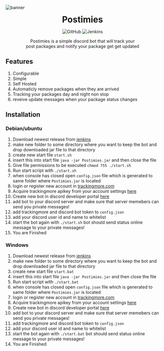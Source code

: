 ![banner](https://cdn.nat.gs/img/Postimies_banner.png)

<div align="center">
<h1 style="margin: 0px;font-weight: 700;font-family:-apple-system,BlinkMacSystemFont,Segoe UI,Helvetica,Arial,sans-serif,Apple Color Emoji,Segoe UI Emoji">Postimies</h1>

![GitHub](https://img.shields.io/github/license/NATroutter/PostiMies?style=for-the-badge)
![Jenkins](https://img.shields.io/jenkins/build?jobUrl=https%3A%2F%2Fhub.nat.gs%2Fjenkins%2Fjob%2FPostimies%2F&style=for-the-badge)

Postimies is a simple discord bot that will track your  
post packages and notify your package get get updated

</div>

## Features

1. Configurable
2. Simple
3. Self Hosted
4. Automaticly remove packages when they are arrived
5. Tracking your packages day and night non stop
6. reveive update messages when your package status changes

## Installation
### Debian/ubuntu

1. Download newest release from [jenkins](https://hub.nat.gs/jenkins/job/Postimies/)
2. make new folder to some directory where you want to keep the bot and drop downloaded jar file to that directory
3. create new start file ``start.sh``
4. insert this into start file ``java -jar Postimies.jar`` and then close the file
5. Give file permissions to be executed ```chmod 755 ./start.sh```
6. Run start script with ``./start.sh``
7. when console has closed open ```config.json``` file which is generated to same folder where ``Postimies.jar`` is located
8. login or register new account in [trackingmore.com](https://www.trackingmore.com/)
9. Acquire trackingmore apikey from your account settings [here](https://my.trackingmore.com/get_apikey.php?lang=en)
10. Create new bot in discord developer portal [here](https://discord.com/developers/applications)
11. add bot to your discord server and make sure that server memebers can send you private messages!
12. add trackingmore and discord bot token to ```config.json```
13. add your discord user id and name to whitelist
14. start the bot again with ``./start.sh`` bot should send status online message to your private messages!
15. You are Finished

### Windows

1. Download newest release from [jenkins](https://hub.nat.gs/jenkins/job/Postimies/)
2. make new folder to some directory where you want to keep the bot and drop downloaded jar file to that directory
3. create new start file ``start.bat``
4. insert this into start file ``java -jar Postimies.jar`` and then close the file
5. Run start script with ``./start.bat``
6. when console has closed open ```config.json``` file which is generated to same folder where ``Postimies.jar`` is located
7. login or register new account in [trackingmore.com](https://www.trackingmore.com/)
8. Acquire trackingmore apikey from your account settings [here](https://my.trackingmore.com/get_apikey.php?lang=en)
9. Create new bot in discord developer portal [here](https://discord.com/developers/applications)
10. add bot to your discord server and make sure that server memebers can send you private messages!
11. add trackingmore and discord bot token to ```config.json```
12. add your discord user id and name to whitelist
13. start the bot again with ``./start.bat`` bot should send status online message to your private messages!
14. You are Finished
